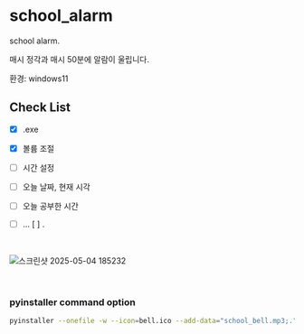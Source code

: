 # school_alarm
school alarm. 

매시 정각과
매시 50분에
알람이 울립니다.

환경: windows11



## Check List
- [x] .exe
- [x] 볼륨 조절
- [ ] 시간 설정
- [ ] 오늘 날짜, 현재 시각
- [ ] 오늘 공부한 시간
- [ ] ...
[ ] .


<br/>

![스크린샷 2025-05-04 185232](https://github.com/user-attachments/assets/0c3790f2-0b68-4b4b-99f1-690172c296c6)


<br/>

### pyinstaller command option

```bash
pyinstaller --onefile -w --icon=bell.ico --add-data="school_bell.mp3;." alarm.py
```
